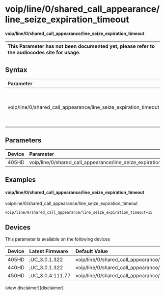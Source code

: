﻿---
description: voip/line/0/shared_call_appearance/line_seize_expiration_timeout
search:
    keywords: ['voip','line','0','shared_call_appearance','line_seize_expiration_timeout']
---

# voip/line/0/shared_call_appearance/line_seize_expiration_timeout

#### voip/line/0/shared_call_appearance/line_seize_expiration_timeout


| This Parameter has not been documented yet, please refer to the audiocodes site for usage.  |
| :--- |

## Syntax
| Parameter | Syntax |
| :--- | :--- |
|voip/line/0/shared_call_appearance/line_seize_expiration_timeout | {% raw %} undefined {% endraw %} |

## Parameters
|Device|Parameter|value|Description|
|:---|:---|:---|:---|
| 405HD | voip/line/0/shared_call_appearance/line_seize_expiration_timeout |  |  |

## Examples
#### voip/line/0/shared_call_appearance/line_seize_expiration_timeout

voip/line/0/shared_call_appearance/line_seize_expiration_timeout

```
voip/line/0/shared_call_appearance/line_seize_expiration_timeout=15
```

## Devices
This parameter is available on the following devices

| Device | Latest Firmware | Default Value |
|:---|:---|:---|
| 405HD | ;UC_3.0.1.322 | voip/line/0/shared_call_appearance/line_seize_expiration_timeout=15 
| 440HD | ;UC_3.0.1.322 | voip/line/0/shared_call_appearance/line_seize_expiration_timeout=15 
| 450HD | ;UC_3.0.4.111.77 | voip/line/0/shared_call_appearance/line_seize_expiration_timeout=15 

(view disclaimer)[disclaimer]
